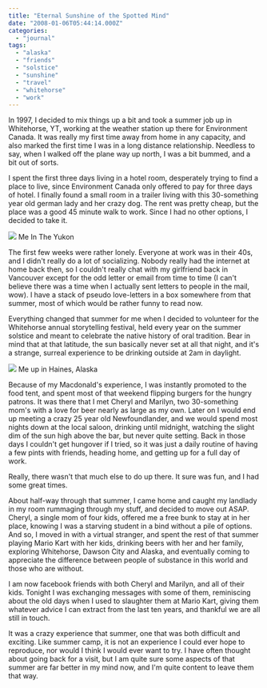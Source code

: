 ```yaml
---
title: "Eternal Sunshine of the Spotted Mind"
date: "2008-01-06T05:44:14.000Z"
categories: 
  - "journal"
tags: 
  - "alaska"
  - "friends"
  - "solstice"
  - "sunshine"
  - "travel"
  - "whitehorse"
  - "work"
---
```


In 1997, I decided to mix things up a bit and took a summer job up in Whitehorse, YT, working at the weather station up there for Environment Canada. It was really my first time away from home in any capacity, and also marked the first time I was in a long distance relationship. Needless to say, when I walked off the plane way up north, I was a bit bummed, and a bit out of sorts.

I spent the first three days living in a hotel room, desperately trying to find a place to live, since Environment Canada only offered to pay for three days of hotel. I finally found a small room in a trailer living with this 30-something year old german lady and her crazy dog. The rent was pretty cheap, but the place was a good 45 minute walk to work. Since I had no other options, I decided to take it.

[![](http://farm3.static.flickr.com/2328/2170356981_1a3f6fa5ba.jpg?v=0)](http://flickr.com/photos/duanestorey/2170356981/) Me In The Yukon

The first few weeks were rather lonely. Everyone at work was in their 40s, and I didn't really do a lot of socializing. Nobody really had the internet at home back then, so I couldn't really chat with my girlfriend back in Vancouver except for the odd letter or email from time to time (I can't believe there was a time when I actually sent letters to people in the mail, wow). I have a stack of pseudo love-letters in a box somewhere from that summer, most of which would be rather funny to read now.

Everything changed that summer for me when I decided to volunteer for the Whitehorse annual storytelling festival, held every year on the summer solstice and meant to celebrate the native history of oral tradition. Bear in mind that at that latitude, the sun basically never set at all that night, and it's a strange, surreal experience to be drinking outside at 2am in daylight.

[![](http://farm3.static.flickr.com/2052/2170356955_6ff342b172.jpg?v=0)](http://flickr.com/photos/duanestorey/2170356955/) Me up in Haines, Alaska

Because of my Macdonald's experience, I was instantly promoted to the food tent, and spent most of that weekend flipping burgers for the hungry patrons. It was there that I met Cheryl and Marilyn, two 30-something mom's with a love for beer nearly as large as my own. Later on I would end up meeting a crazy 25 year old Newfoundlander, and we would spend most nights down at the local saloon, drinking until midnight, watching the slight dim of the sun high above the bar, but never quite setting. Back in those days I couldn't get hungover if I tried, so it was just a daily routine of having a few pints with friends, heading home, and getting up for a full day of work.

Really, there wasn't that much else to do up there. It sure was fun, and I had some great times.

About half-way through that summer, I came home and caught my landlady in my room rummaging through my stuff, and decided to move out ASAP. Cheryl, a single mom of four kids, offered me a free bunk to stay at in her place, knowing I was a starving student in a bind without a pile of options. And so, I moved in with a virtual stranger, and spent the rest of that summer playing Mario Kart with her kids, drinking beers with her and her family, exploring Whitehorse, Dawson City and Alaska, and eventually coming to appreciate the difference between people of substance in this world and those who are without.

I am now facebook friends with both Cheryl and Marilyn, and all of their kids. Tonight I was exchanging messages with some of them, reminiscing about the old days when I used to slaughter them at Mario Kart, giving them whatever advice I can extract from the last ten years, and thankful we are all still in touch.

It was a crazy experience that summer, one that was both difficult and exciting. Like summer camp, it is not an experience I could ever hope to reproduce, nor would I think I would ever want to try. I have often thought about going back for a visit, but I am quite sure some aspects of that summer are far better in my mind now, and I'm quite content to leave them that way.
